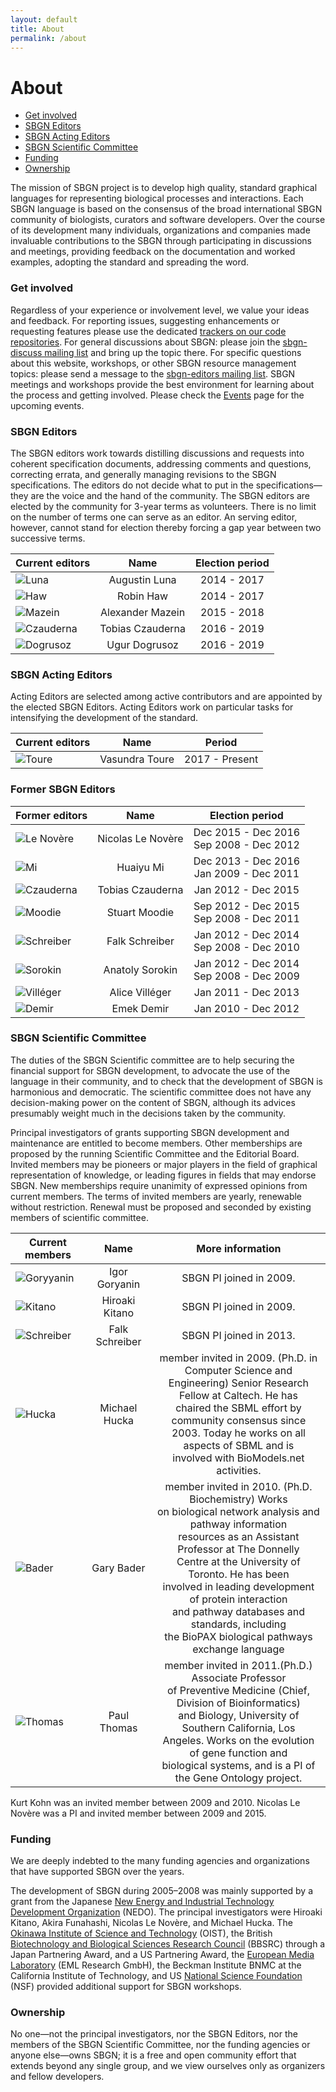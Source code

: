 ```yaml
---
layout: default
title: About
permalink: /about
---
```


# About

*  [Get involved](#get-involved)
*  [SBGN Editors](#sbgn-editors)
*  [SBGN Acting Editors](#sbgn-acting-editors)
*  [SBGN Scientific Committee](#sbgn-scientific-committee)
*  [Funding](#funding)
*  [Ownership](#ownership)

The mission of SBGN project is to develop high quality, standard graphical languages for representing biological processes and interactions.
Each SBGN language is based on the consensus of the broad international SBGN community of biologists, curators and software developers.
Over the course of its development many individuals, organizations and companies made invaluable contributions to the SBGN through participating in discussions and meetings, providing feedback on the documentation and worked examples, adopting the standard and spreading the word.

### Get involved

Regardless of your experience or involvement level, we value your ideas and feedback.
For reporting issues, suggesting enhancements or requesting features please use the dedicated [trackers on our code repositories](https://github.com/sbgn/sbgn).
For general discussions about SBGN: please join the [sbgn-discuss mailing list](https://groups.google.com/forum/#!forum/sbgn-discuss) and bring up the topic there.
For specific questions about this website, workshops, or other SBGN resource management topics: please send a message to the [sbgn-editors mailing list](mailto:sbgn-editors@googlegroups.com).
SBGN meetings and workshops provide the best environment for learning about the process and getting involved. Please check the [Events](events) page for the upcoming events.

### SBGN Editors

The SBGN editors work towards distilling discussions and requests into coherent specification documents, addressing comments and questions, correcting errata, and generally managing revisions to the SBGN specifications.
The editors do not decide what to put in the specifications—they are the voice and the hand of the community.
The SBGN editors are elected by the community for 3-year terms as volunteers. There is no limit on the number of terms one can serve as an editor. An serving editor, however, cannot stand for election thereby forcing a gap year between two successive terms.

|Current editors                     |Name               | Election period      |
| ---------------------------------- |:-----------------:|:--------------------:|
| ![Luna](https://sbgn.github.io/sbgn/images/about/photo-luna.png)               | Augustin Luna       | 2014 - 2017          |
| ![Haw](https://sbgn.github.io/sbgn/images/about/photo-haw.png)                 | Robin Haw           | 2014 - 2017          |
| ![Mazein](https://sbgn.github.io/sbgn/images/about/photo-mazein.png)           | Alexander Mazein    | 2015 - 2018          |
| ![Czauderna](https://sbgn.github.io/sbgn/images/about/photo-czauderna.jpg)     | Tobias Czauderna    | 2016 - 2019          |
| ![Dogrusoz](https://sbgn.github.io/sbgn/images/about/photo-dogrusoz.png)       | Ugur Dogrusoz       | 2016 - 2019          |

### SBGN Acting Editors

Acting Editors are selected among active contributors and are appointed by the elected SBGN Editors. Acting Editors work on particular tasks for intensifying the development of the standard.

|Current editors                     |Name               | Period      |
| ---------------------------------- |:-----------------:|:--------------------:|
| ![Toure](https://sbgn.github.io/sbgn/images/about/photo-toure.jpg)             | Vasundra Toure      | 2017 - Present       |      


### Former SBGN Editors

|Former editors                     |Name               | Election period      |
| --------------------------------- |:-----------------:|:--------------------:|
| ![Le Novère](https://sbgn.github.io/sbgn/images/about/photo-lenovere.jpg)             | Nicolas Le Novère    | Dec 2015 - Dec 2016 <br> Sep 2008 - Dec 2012 |
| ![Mi](https://sbgn.github.io/sbgn/images/about/photo-mi.jpg)                          | Huaiyu Mi            | Dec 2013 - Dec 2016 <br> Jan 2009 - Dec 2011 |
| ![Czauderna](https://sbgn.github.io/sbgn/images/about/photo-czauderna.jpg)            | Tobias Czauderna     | Jan 2012 - Dec 2015 |
| ![Moodie](https://sbgn.github.io/sbgn/images/about/photo-moodie.jpg)                  | Stuart Moodie        | Sep 2012 - Dec 2015 <br> Sep 2008 - Dec 2011 |
| ![Schreiber](https://sbgn.github.io/sbgn/images/about/photo-schreiber.jpg)            | Falk Schreiber       | Jan 2012 - Dec 2014 <br> Sep 2008 - Dec 2010 |
| ![Sorokin](https://sbgn.github.io/sbgn/images/about/photo-sorokin.jpg)                | Anatoly Sorokin      | Jan 2012 - Dec 2014 <br> Sep 2008 - Dec 2009 |
| ![Villéger](https://sbgn.github.io/sbgn/images/about/photo-villeger.jpg)              | Alice Villéger       | Jan 2011 - Dec 2013 |
| ![Demir](https://sbgn.github.io/sbgn/images/about/photo-demir.jpg)                    | Emek Demir           | Jan 2010 - Dec 2012 |

### SBGN Scientific Committee

The duties of the SBGN Scientific committee are to help securing the financial support for SBGN development, to advocate the use of the language in their community, and to check that the development of SBGN is harmonious and democratic. The scientific committee does not have any decision-making power on the content of SBGN, although its advices presumably weight much in the decisions taken by the community.

Principal investigators of grants supporting SBGN development and maintenance are entitled to become members. Other memberships are proposed by the running Scientific Committee and the Editorial Board. Invited members may be pioneers or major players in the field of graphical representation of knowledge, or leading figures in fields that may endorse SBGN. New memberships require unanimity of expressed opinions from current members. The terms of invited members are yearly, renewable without restriction. Renewal must be proposed and seconded by existing members of scientific committee.

|Current members                 |Name               | More information     |
| ------------------------------ |:-----------------:|:--------------------:|
| ![Goryyanin](https://sbgn.github.io/sbgn/images/about/photo-goryanin.jpg) | Igor Goryanin | SBGN PI joined in 2009. |
| ![Kitano](https://sbgn.github.io/sbgn/images/about/photo-kitano.jpg) | Hiroaki Kitano | SBGN PI joined in 2009. |
| ![Schreiber](https://sbgn.github.io/sbgn/images/about/photo-schreiber.jpg) | Falk Schreiber | SBGN PI joined in 2013. |
| ![Hucka](https://sbgn.github.io/sbgn/images/about/photo-hucka.jpg) | Michael Hucka | member invited in 2009. (Ph.D. in Computer Science and <br>Engineering) Senior Research Fellow at Caltech. He has <br>chaired the SBML effort by community consensus since <br>2003. Today he works on all aspects of SBML and is <br>involved with BioModels.net activities. |
| ![Bader](https://sbgn.github.io/sbgn/images/about/photo-bader.png) | Gary Bader | member invited in 2010. (Ph.D. Biochemistry) Works <br>on biological network analysis and pathway information <br>resources as an Assistant Professor at The Donnelly <br>Centre at the University of Toronto. He has been <br>involved in leading development of protein interaction <br>and pathway databases and standards, including <br>the BioPAX biological pathways exchange language |
| ![Thomas](https://sbgn.github.io/sbgn/images/about/photo-thomas.jpg) | Paul Thomas | member invited in 2011.(Ph.D.) Associate Professor <br>of Preventive Medicine (Chief, Division of Bioinformatics) <br>and Biology, University of Southern California, Los <br>Angeles. Works on the evolution of gene function and <br>biological systems, and is a PI of the Gene Ontology project. |

Kurt Kohn was an invited member between 2009 and 2010. Nicolas Le Novère was a PI and invited member between 2009 and 2015.

### Funding

We are deeply indebted to the many funding agencies and organizations that have supported SBGN over the years.

The development of SBGN during 2005–2008 was mainly supported by a grant from the Japanese [New Energy and Industrial Technology Development Organization](http://www.nedo.go.jp/) (NEDO).
The principal investigators were Hiroaki Kitano, Akira Funahashi, Nicolas Le Novère, and Michael Hucka.
The [Okinawa Institute of Science and Technology](http://www.oist.jp/) (OIST), the British [Biotechnology and Biological Sciences Research Council](http://www.bbsrc.ac.uk/) (BBSRC) through a Japan Partnering Award, and a US Partnering Award, the [European Media Laboratory](http://www.eml-r.org/) (EML Research GmbH), the Beckman Institute BNMC at the California Institute of Technology, and US [National Science Foundation](www.nsf.gov) (NSF) provided additional support for SBGN workshops.

### Ownership

No one—not the principal investigators, nor the SBGN Editors, nor the members of the SBGN Scientific Committee, nor the funding agencies or anyone else—owns SBGN; it is a free and open community effort that extends beyond any single group, and we view ourselves only as organizers and fellow developers.
